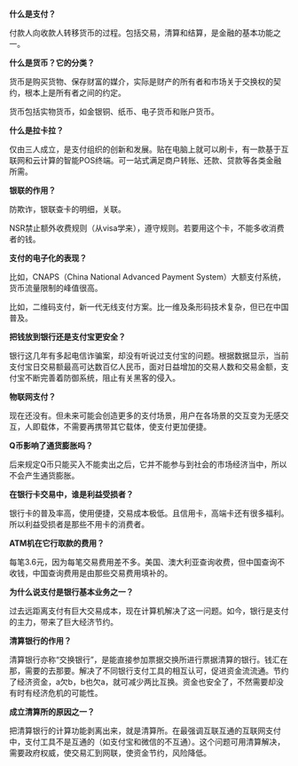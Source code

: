 **什么是支付？**

付款人向收款人转移货币的过程。包括交易，清算和结算，是金融的基本功能之一。

**什么是货币？它的分类？**

货币是购买货物、保存财富的媒介，实际是财产的所有者和市场关于交换权的契约，根本上是所有者之间的约定。

货币包括实物货币，如金银铜、纸币、电子货币和账户货币。

**什么是拉卡拉？**

仅由三人成立，是支付组织的创新和发展。贴在电脑上就可以刷卡，有一款基于互联网和云计算的智能POS终端。可一站式满足商户转账、还款、贷款等各类金融所需。

**银联的作用？**

防欺诈，银联查卡的明细，关联。

NSR禁止额外收费规则（从visa学来），遵守规则。若要用这个卡，不能多收消费者的钱。

**支付的电子化的表现？**

比如，CNAPS（China National Advanced Payment System）大额支付系统，货币流量限制的峰值很高。

比如，二维码支付，新一代无线支付方案。比一维及条形码技术复杂，但已在中国普及。

**把钱放到银行还是支付宝更安全？**

银行这几年有多起电信诈骗案，却没有听说过支付宝的问题。根据数据显示，当前支付宝日交易额最高可达数百亿人民币，面对日益增加的交易人数和交易金额，支付宝不断完善着防御系统，阻止有关黑客的侵入。

**物联网支付？**

现在还没有。但未来可能会创造更多的支付场景，用户在各场景的交互变为无感交互，人即载体，不需要再携带其它载体，使支付更加便捷。

**Q币影响了通货膨胀吗？**

后来规定Q币只能买入不能卖出之后，它并不能参与到社会的市场经济当中，所以不会产生通货膨胀。

**在银行卡交易中，谁是利益受损者？**

银行卡的普及率高，使用便捷，交易成本极低。且信用卡，高端卡还有很多福利。所以利益受损者是那些不用卡的消费者。

**ATM机在它行取款的费用？**

每笔3.6元，因为每笔交易费用差不多。美国、澳大利亚查询收费，但中国查询不收钱，中国查询费用是由那些交易费用填补的。

**为什么说支付是银行基本业务之一？**

过去远距离支付有巨大交易成本，现在计算机解决了这一问题。如今，银行是支付的主力，带来了巨大经济节约。

**清算银行的作用？**

清算银行亦称“交换银行”，是能直接参加票据交换所进行票据清算的银行。钱汇在那，需要的去那要。解决了不同银行支付工具的相互认可，促进资金流流通。节约了经济资金，a欠b，b也欠a，就可减少两比互换。资金也安全了，不然需要却没有时有经济危机的可能性。

**成立清算所的原因之一？**

把清算银行的计算功能剥离出来，就是清算所。在最强调互联互通的互联网支付中，支付工具不是互通的（如支付宝和微信的不互通）。这个问题可用清算解决，需要政府权威，使交易汇到网联，使资金节约，风险降低。